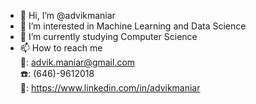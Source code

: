 - 👋 Hi, I’m @advikmaniar
- 👀 I’m interested in Machine Learning and Data Science
- 🌱 I’m currently studying Computer Science
- 📫 How to reach me <br>
                        :e-mail:: advik.maniar@gmail.com <br>
                        :phone:: (646)-9612018 <br>
                        :briefcase:: https://www.linkedin.com/in/advikmaniar


<!---
advikmaniar/advikmaniar is a ✨ special ✨ repository because its `README.md` (this file) appears on your GitHub profile.
You can click the Preview link to take a look at your changes.
--->
